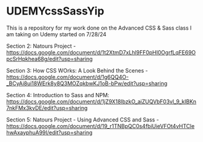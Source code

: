 # UDEMYcssSassYip
This is a repository for my work done on the Advanced CSS &amp; Sass class I am taking on Udemy started on 7/28/24

Section 2: Natours Project - https://docs.google.com/document/d/1t2XtmD7xLhl9FF0pHI0OgrfLqFE69OpcSrHpkhea68g/edit?usp=sharing

Section 3: How CSS WOrks: A Look Behind the Scenes - https://docs.google.com/document/d/1g6QQ4O-_BCyAi8ui18WErk8y8Q3MOZqkbwKJ1oB-bPw/edit?usp=sharing

Section 4: Introduction to Sass and NPM: https://docs.google.com/document/d/1jZ9X18IbzkO_aiZUQVbF03vl_9_kIBKn7nkFMx3kvDE/edit?usp=sharing

Section 5: Natours Project - Using Advanced CSS and Sass - https://docs.google.com/document/d/19_r1TNBpQC0s4fbiUieVFOt4vHTClehwAxayphuA99I/edit?usp=sharing
